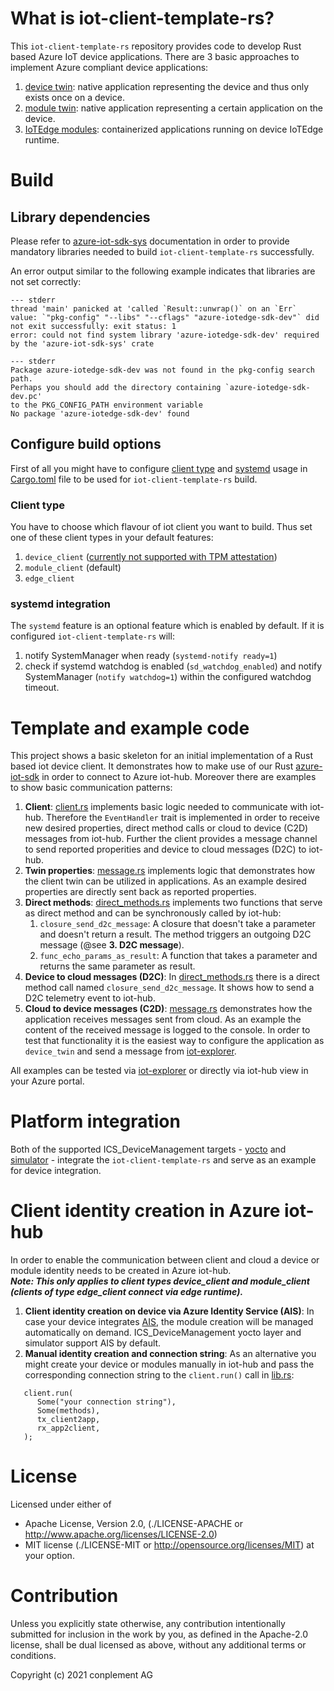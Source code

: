 # What is iot-client-template-rs?

This `iot-client-template-rs` repository provides code to develop Rust based Azure IoT device applications. There are 3 basic approaches to implement Azure compliant device applications:
1. [device twin](https://docs.microsoft.com/en-us/azure/iot-hub/iot-hub-devguide-device-twins): native application representing the device and thus only exists once on a device.
2. [module twin](https://docs.microsoft.com/en-us/azure/iot-hub/iot-hub-devguide-module-twins): native application representing a certain application on the device.
3. [IoTEdge modules](https://docs.microsoft.com/en-us/azure/iot-edge): containerized applications running on device IoTEdge runtime.

# Build

## Library dependencies

Please refer to [azure-iot-sdk-sys](https://github.com/omnect/azure-iot-sdk-sys/blob/main/README.md) documentation in order to provide mandatory libraries needed to build `iot-client-template-rs` successfully.

An error output similar to the following example indicates that libraries are not set correctly:
```
--- stderr
thread 'main' panicked at 'called `Result::unwrap()` on an `Err` value: `"pkg-config" "--libs" "--cflags" "azure-iotedge-sdk-dev"` did not exit successfully: exit status: 1
error: could not find system library 'azure-iotedge-sdk-dev' required by the 'azure-iot-sdk-sys' crate

--- stderr
Package azure-iotedge-sdk-dev was not found in the pkg-config search path.
Perhaps you should add the directory containing `azure-iotedge-sdk-dev.pc'
to the PKG_CONFIG_PATH environment variable
No package 'azure-iotedge-sdk-dev' found
```

## Configure build options

First of all you might have to configure [client type](#client-type) and [systemd](#systemd-integration) usage in [Cargo.toml](Cargo.toml) file to be used for `iot-client-template-rs` build.

### Client type

You have to choose which flavour of iot client you want to build. Thus set one of these client types in your default features:
1. `device_client` ([currently not supported with TPM attestation](https://azure.github.io/iot-identity-service/develop-an-agent.html#connecting-your-agent-to-iot-hub))
2. `module_client` (default)
3. `edge_client`

### systemd integration

The `systemd` feature is an optional feature which is enabled by default. If it is configured `iot-client-template-rs` will:
1. notify SystemManager when ready (`systemd-notify ready=1`)
2. check if systemd watchdog is enabled (`sd_watchdog_enabled`) and notify SystemManager (`notify watchdog=1`) within the configured watchdog timeout.

# Template and example code

This project shows a basic skeleton for an initial implementation of a Rust based iot device client. It demonstrates how to make use of our Rust [azure-iot-sdk](https://github.com/omnect/azure-iot-sdk) in order to connect to Azure iot-hub. Moreover there are examples to show basic communication patterns:

1. **Client**: [client.rs](src/client.rs) implements basic logic needed to communicate with iot-hub. Therefore the `EventHandler` trait is implemented in order to receive new desired properties, direct method calls or cloud to device (C2D) messages from iot-hub. Further the client provides a message channel to send reported properities and device to cloud messages (D2C) to iot-hub.
2. **Twin properties**: [message.rs](src/message.rs) implements logic that demonstrates how the client twin can be utilized in applications. As an example desired properties are directly sent back as reported properties.
3. **Direct methods**: [direct_methods.rs](src/direct_methods.rs) implements two functions that serve as direct method and can be synchronously called by iot-hub:
   1. `closure_send_d2c_message`: A closure that doesn't take a parameter and doesn't return a result. The method triggers an outgoing D2C message (@see **3. D2C message**).
   2. `func_echo_params_as_result`: A function that takes a parameter and returns the same parameter as result.
4. **Device to cloud messages (D2C)**: In [direct_methods.rs](src/direct_methods.rs) there is a direct method call named `closure_send_d2c_message`. It shows how to send a D2C telemetry event to iot-hub.
5. **Cloud to device messages (C2D)**: [message.rs](src/message.rs) demonstrates how the application receives messages sent from cloud. As an example the content of the received message is logged to the console. In order to test that functionality it is the easiest way to configure the application as `device_twin` and send a message from [iot-explorer](https://docs.microsoft.com/en-us/azure/iot-pnp/howto-use-iot-explorer).

All examples can be tested via [iot-explorer](https://docs.microsoft.com/en-us/azure/iot-pnp/howto-use-iot-explorer) or directly via iot-hub view in your Azure portal.

# Platform integration

Both of the supported ICS_DeviceManagement targets - [yocto](https://github.com/omnect/meta-ics-dm) and [simulator](https://github.com/omnect/simulator) - integrate the `iot-client-template-rs` and serve as an example for device integration.

# Client identity creation in Azure iot-hub

In order to enable the communication between client and cloud a device or module identity needs to be created in Azure iot-hub.<br>
***Note: This only applies to client types device_client and module_client (clients of type edge_client connect via edge runtime).***

1. **Client identity creation on device via Azure Identity Service (AIS)**: In case your device integrates [AIS](https://azure.github.io/iot-identity-service/), the module creation will be managed automatically on demand. ICS_DeviceManagement yocto layer and simulator support AIS by default.
2. **Manual identity creation and connection string**: As an alternative you might create your device or modules manually in iot-hub and pass the corresponding connection string to the `client.run()` call in [lib.rs](src/lib.rs):

```
   client.run(
      Some("your connection string"),
      Some(methods),
      tx_client2app,
      rx_app2client,
   );
```
# License

Licensed under either of
* Apache License, Version 2.0, (./LICENSE-APACHE or <http://www.apache.org/licenses/LICENSE-2.0>)
* MIT license (./LICENSE-MIT or <http://opensource.org/licenses/MIT>)
at your option.

# Contribution

Unless you explicitly state otherwise, any contribution intentionally
submitted for inclusion in the work by you, as defined in the Apache-2.0
license, shall be dual licensed as above, without any additional terms or
conditions.

Copyright (c) 2021 conplement AG
